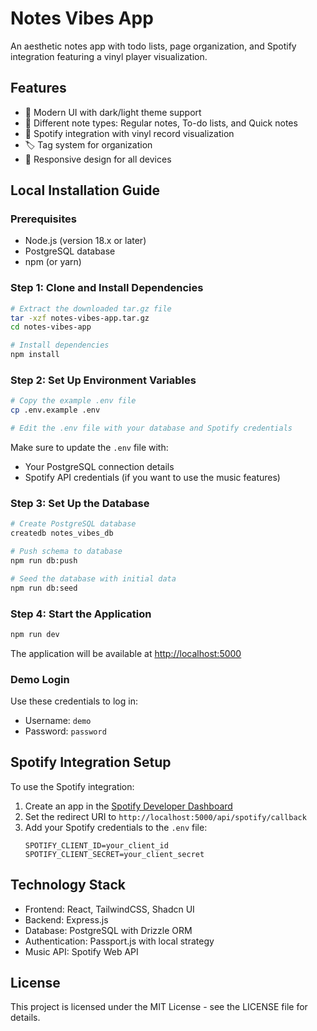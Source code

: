 # Notes Vibes App

An aesthetic notes app with todo lists, page organization, and Spotify integration featuring a vinyl player visualization.

## Features

- 🎨 Modern UI with dark/light theme support
- 📝 Different note types: Regular notes, To-do lists, and Quick notes
- 🎵 Spotify integration with vinyl record visualization
- 🏷️ Tag system for organization
- 📱 Responsive design for all devices

## Local Installation Guide

### Prerequisites

- Node.js (version 18.x or later)
- PostgreSQL database
- npm (or yarn)

### Step 1: Clone and Install Dependencies

```bash
# Extract the downloaded tar.gz file
tar -xzf notes-vibes-app.tar.gz
cd notes-vibes-app

# Install dependencies
npm install
```

### Step 2: Set Up Environment Variables

```bash
# Copy the example .env file
cp .env.example .env

# Edit the .env file with your database and Spotify credentials
```

Make sure to update the `.env` file with:
- Your PostgreSQL connection details
- Spotify API credentials (if you want to use the music features)

### Step 3: Set Up the Database

```bash
# Create PostgreSQL database
createdb notes_vibes_db

# Push schema to database
npm run db:push

# Seed the database with initial data
npm run db:seed
```

### Step 4: Start the Application

```bash
npm run dev
```

The application will be available at [http://localhost:5000](http://localhost:5000)

### Demo Login

Use these credentials to log in:
- Username: `demo`
- Password: `password`

## Spotify Integration Setup

To use the Spotify integration:

1. Create an app in the [Spotify Developer Dashboard](https://developer.spotify.com/dashboard)
2. Set the redirect URI to `http://localhost:5000/api/spotify/callback`
3. Add your Spotify credentials to the `.env` file:
   ```
   SPOTIFY_CLIENT_ID=your_client_id
   SPOTIFY_CLIENT_SECRET=your_client_secret
   ```

## Technology Stack

- Frontend: React, TailwindCSS, Shadcn UI
- Backend: Express.js
- Database: PostgreSQL with Drizzle ORM
- Authentication: Passport.js with local strategy
- Music API: Spotify Web API

## License

This project is licensed under the MIT License - see the LICENSE file for details.
